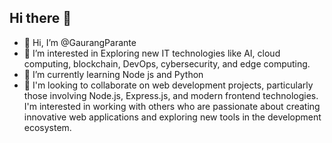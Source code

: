 ## Hi there 👋

- 👋 Hi, I’m @GaurangParante
- 👀 I’m interested in Exploring new IT technologies like AI, cloud computing, blockchain, DevOps, cybersecurity, and edge computing.
- 🌱 I’m currently learning Node js and Python
- 💞️ I'm looking to collaborate on web development projects, particularly those involving Node.js, Express.js, and modern frontend technologies. I'm interested in working with others who are passionate about creating innovative web applications and exploring new tools in the development ecosystem.


<!---
gaurangparante2299/gaurangparante2299 is a ✨ special ✨ repository because its `README.md` (this file) appears on your GitHub profile.
You can click the Preview link to take a look at your changes.
--->
